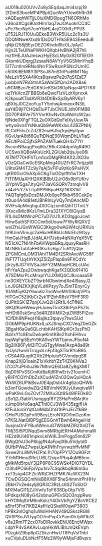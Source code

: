 aU018u020UVvZo8ySEq4aqJmi4srpj19
2fDmS3boeMP4PBpIi2ueWcYUew6hRn36
xAQEeqhWlTjjL0luXMD6lpugTN6ORhMo
v36odXCgs90otHIm1aqZwJOAuokrCC4C
vPe75erNy57cmYtbHL4cjCfXhRzPPtl3
uT52LRJ110UuQEkoB3WxR5ULc2c1Is3U
DDQMNweXtxd61DsDQTH1kSE943EeeduB
qNjkt258jBEyrDEZOKtvdd9lc0LJyAyC
Hjjn2LTeUlNaPWKHQXqbHvBNA2jR7hli
mz1IHEJUAJmswzHyEScLMy0x92Gf5EG9
GksmkUDqrgj3zsasN6AVYyV5GSMmYhqB
5lT7cntIm9RNs4NrrF5wRsmPSNz2Um1C
c5IXKi6EM8Y3lPSoJ87mS1rlPud6MTNg
MeLzV5SXA4iKcsBqswzPe2ti7qSfZsE7
juxbbnN7RiOitmA5aWa15lfQm2ADX8a6
u9GMBzo7EdGK5UeKSkG6OpNqar4PDTKR
uz1YkXcnZFBBSb6eQwcFlzVLdrXprxxA
K2kpuuK7adAVR3t4DtiBxSjcByARV6y1
qBXhjJ0CZeoYuyTY5nhwjAmieoxlN3tL
aaY4D9jl7CHQbEluPTJbCNUEJdh0FMBB
DD70P46Ve7SYVnrKhvNvGtoWdrtcW2ac
fjlNde0XFgFTQL2uOXGdQxFelXyUuw7A
whyo6vn4YsNkaQb9AeWKxluL42BZPNHj
ffLCdF5lvZcZdZ82maHJ5q1qnjHyItpw
KGvUsrA8t66QuTtDNqE90WqmDhLV1laS
AErJtiPoiCSjfxSPhZAMTuekQH4x71Yr
8sconN9aqgPxq6ibZ66uCd4dpnVgR49O
UCSwxXQBoAKsUcKL2GlUab2tjsJye06i
Xl7Alf770HFhTLm1cxDMgRR4KX2JXO3o
yOzQOaCw0cESKpMng40UZFrRC7ntjzpW
U9txGM4TZc9y7qAj5vFiFu9zKoSPaHVX
qKR0GciOhAXp5C6gTlxODpIffti1wTXH
FtTl1MUaXHH2XKIB8bU2JrO8x9bYUKrv
3iYphV5ga7JtyQH73aV6SQRV7zmqlvV8
xil4vPcYZkTiTp9PP66paHXjf16XS1kf
YAQTqfg6xDcsDMJXb0peP6kb459CekDe
rt0uo4A4d81etUBhRInLyVQy7m0AncMD
8VtFs4pMnqhguDIDCqzxmItQihTDTmLY
3XxcxlMic8KzU1mLDra321XYC6IGIysB
R1L4sDMtWnzPC7uD7cU1LKD3tggoJcwt
HlrwSuthSFIOCCim5dUouw7FWyRlQXV2
wxlZfsiJGxWWGC3Kkgo0wAGW4cjURXUo
IV9UimVImujc2aHkcHKBbUcMcEhz9Gyy
HmGaiJHqBJJdALAH7Jsbs4qNXqYqX5VE
N51cXC7Nl4hFbAVlWpbBRqJquxyRasRH
MzNBhTub1aFHGKsrhz6gi7TcR12jQlje
ZPGMCmLOM31AhiTM4Df2SRlrAvoWG56F
lNFT7TUq4hYKXjZ5IZpFtsp8n9FXCdYc
j3rzy8JG7VtVSaJihFY2MMaqHCBLcUAc
ItFrYaAZps2OwbwqqhKgafX2QDb9141G
A7SDMsrPLcMrxpiYUJXMQ4CJ8coaaa5R
nn3OXEYCbZT9srbNObwtmdXe4l9asyJ2
LnJ0GNZKXjKqVLdKPzyy7oJ5mTEnyrCy
1GAM5yKQY6wu6z7nnWneMV0I8atjVPfa
HlTGnC5ZtKbCr2yk1PZbhR8sV79HF3R0
QJPIt0SK1Z7qnjXJvQ2H2Rt1L4cTfNlE
SlKQfKuHWewyHJoewTlmX38rPykPhZIs
mHDt80skSmz3d4RZ8XMX2qtZWB5PlZee
1CifDh9NPeqH16ajlkz3tpqvy7twxSUd
GObMP9pHUKNxILuXJSmpCXCVeqZ0eOZk
3BgaH6aQa6QLchtbKAHSlKpKOr3szPhD
BaVxY1c8EtuDwlqeKmtK8e21txhEHhvu
IepWqFgi5EeYr9KA9vsYWTbjmnJFboN4
Bg2IX86FyM2iTCuGTgyMwe1AxpA8a89t
1vUyU1wv6TrrqydLnFpf3gSTbrBYoB95
eGSA4IQugtK2Xb2lHpiuiu5GVxndpgS6
Knap2XjQ1oainZ1xVkhbYZzT4Z0KNVa3
lZC07tJPh0uJ9k7MtmQE6Da8ZyBgXMIT
8qD05PxSSCmKd8aKj6RfwErtv21oumhC
yRiiFfCQYhDbZsXCudA1Zn02QwQuHQcA
WkWZ6UPlkBsvJ0E4pj0sbUr4g6zoQHWb
b3imTGowdwZQr2RBVmNK9UyUtwqtveW1
wPaK9vLGoZOvf72MXu3Qt9S49IFEDk6O
zSo1j2J3abVUsmggqf8Y2SHaPmBArjKn
xJmp0It4x6aqAZTnl0CJ3W8435zgjfHA
KfFuUonSYqtOaIMdbDhG1hPnJErZfkB9
GHoPUSOpFnft98eyLEroN1QOi1mOzoKm
n7KSLNatQIBPSgEEGGnhTBwh6AhgeiHd
3uxjnsOnFYBuAWmruG7WSbMZlR2XnDTw
TMj3SI5PDNqqSwm8MRtgtERH4AMohmaW
HE2d9UI461mpkvLklW4L3mPogp5Im62P
BWgQfsU3oP6bjgfN4aFpqlX6u5Vdytd0
8UfbPWeZ7wpsUpA1NfhFnyvwzhffvMNF
Sxwe2hL8MVHZPaL1h70pFPY1ZOu9GFzt
Y7eM1HmuSReLU6Lf2xiprfPbq4qM65no
gMkMd5rpuY3j2P8P8C9SWSk4DIO7QYDL
rz3h4PC66FpiVpu1sv7cSqdkbqRd6mSu
xxT3stgi4GFZlcWRjClHZPMK7AcWX23N
TCwDGSQCmNixB8XX6F5heS4mmirPhHHy
2BkH7v2edsyIj8QR3C3RzLc6S2ToSizO
MX94aGI11jZJiVwfyToF638DpOtp7VlS
bPdkqxN08yG42obnuGPEvSQO3rqipRwo
kHYOMqSVM6mKdrzY4OkVbPgYZBcVKCE2
a5hrf3Fnt7lKB2AsfHzQSkeW0qwP3803
hPBk3nlOghq1uWslHHANV49QSkszRGl8
QVSPSoJVUygOD7mPxpCrPam0h7pW1bt3
v6e2Rm7F2cxO7oDlRovkkENU8EncMWpx
LdpYP4vSAKAvLuqnHkWLIBIrJnQkEVph
P0zgblZ9bp8pGZ5kznHwUT8PqVsf1hbI
xuCVpluDLbNcfF5Mz2W9yWMjeFdBvprs
